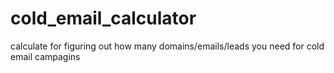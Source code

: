 # cold_email_calculator
calculate for figuring out how many domains/emails/leads you need for cold email campagins
